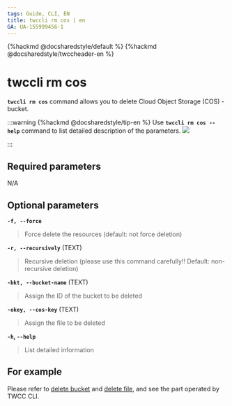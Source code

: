 ```yaml
---
tags: Guide, CLI, EN
title: twccli rm cos | en
GA: UA-155999456-1
---
```


{%hackmd @docsharedstyle/default %}
{%hackmd @docsharedstyle/twccheader-en %}

# twccli rm cos

**`twccli rm cos`** command allows you to delete Cloud Object Storage (COS) - bucket.

:::warning
{%hackmd @docsharedstyle/tip-en %}
Use **`twccli rm cos --help`** command to list detailed description of the parameters. 
![](https://cos.twcc.ai/SYS-MANUAL/uploads/upload_34046e4d44dca091109714ccbc3f9747.png)

:::

## Required parameters

N/A

## Optional parameters


**`-f, --force`** 
> Force delete the resources (default: not force deletion)

**`-r, --recursively`** (TEXT)
> Recursive deletion (please use this command carefully!!  Default: non-recursive deletion)

**`-bkt, --bucket-name`** (TEXT)
> Assign the ID of the bucket to be deleted

**`-okey, --cos-key`** (TEXT)
> Assign the file to be deleted

**`-h`, `--help`**
> List detailed information

## For example

Please refer to [delete bucket](https://man.twcc.ai/@twccdocs/doc-cos-main-en/%2F%40twccdocs%2Fguide-cos-create-delete-bucket-en) and [delete file](https://man.twcc.ai/@twccdocs/doc-cos-main-en/%2F%40twccdocs%2Fguide-cos-view-search-delete-files-en), and see the part operated by TWCC CLI.


